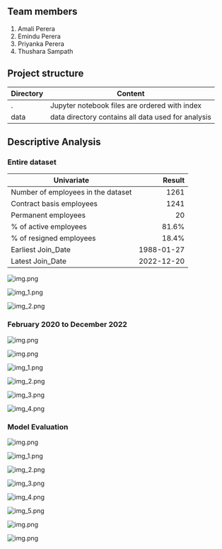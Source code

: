## Team members

1. Amali Perera
2. Emindu Perera
3. Priyanka Perera
4. Thushara Sampath


## Project structure

| Directory | Content                                            |
|-----------|----------------------------------------------------|
| .         | Jupyter notebook files are ordered with index      |
| data      | data directory contains all data used for analysis |


## Descriptive Analysis

### Entire dataset 

| Univariate                         |     Result |
|------------------------------------|-----------:|
| Number of employees in the dataset |       1261 |
| Contract basis employees           |       1241 |
| Permanent employees                |         20 |
| % of active employees              |      81.6% |
| % of resigned employees            |      18.4% |
| Earliest Join_Date                 | 1988-01-27 |
| Latest Join_Date                   | 2022-12-20 |


![img.png](images/full-data-set-employment-type.png)

![img_1.png](images/full-dataset-employment-status-percentage.png)

![img_2.png](images/full-data-set-pair-plot.png)


### February 2020 to December 2022

![img.png](images/attendance.png)

![img.png](images/focused-period-pair-plots.png)

![img_1.png](images/focused-period-employmet-type.png)

![img_2.png](images/focused-period-employee-status.png)

![img_3.png](images/focused-period-gender.png)

![img_4.png](images/focused-period-employee-status-percentage.png)



### Model Evaluation

![img.png](images/lr-confusion-matrix.png)

![img_1.png](images/rf-confusion-matrix.png)

![img_2.png](images/knn-confusion-matrix.png)

![img_3.png](images/nb-confusion-matrix.png)

![img_4.png](images/dt-confusion-matrix.png)

![img_5.png](images/pr-confusion-matrix.png)

![img.png](images/model-evaluation-model-view.png)

![img.png](images/model-evaluation-metric-view.png)

